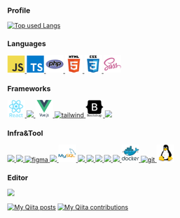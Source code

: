 ### Profile

<!-- リポジトリステータス -->
<!-- [![Sado4's github stats](https://github-readme-stats.vercel.app/api?username=Sado4&hide=issues,contribs&count_private=true&show_icons=true&theme=onedark)](https://github.com/Sado4/github-readme-stats) -->

<!-- ソースコード統計 -->
[![Top used Langs](https://github-readme-stats.vercel.app/api/top-langs/?username=Sado4&hide=html,css,autohotkey&langs_count=6&layout=compact&theme=onedark)](https://github.com/Sado4/)

<!-- 使用言語 -->
### Languages
<a href="https://developer.mozilla.org/en-US/docs/Web/JavaScript" target="_blank" rel="noreferrer"> <img src="https://raw.githubusercontent.com/devicons/devicon/master/icons/javascript/javascript-original.svg" alt="javascript" width="40" height="40"/> </a>
<a href="https://www.typescriptlang.org/" target="_blank" rel="noreferrer"> <img src="https://raw.githubusercontent.com/devicons/devicon/master/icons/typescript/typescript-original.svg" alt="typescript" width="40" height="40"/>
<a href="https://www.php.net" target="_blank" rel="noreferrer"> <img src="https://raw.githubusercontent.com/devicons/devicon/master/icons/php/php-original.svg" alt="php" width="40" height="40"/> </a>
<a href="https://www.w3.org/html/" target="_blank" rel="noreferrer"> <img src="https://raw.githubusercontent.com/devicons/devicon/master/icons/html5/html5-original-wordmark.svg" alt="html5" width="40" height="40"/> </a>
<a href="https://www.w3schools.com/css/" target="_blank" rel="noreferrer"> <img src="https://raw.githubusercontent.com/devicons/devicon/master/icons/css3/css3-original-wordmark.svg" alt="css3" width="40" height="40"/> </a>
<a href="https://sass-lang.com" target="_blank" rel="noreferrer"> <img src="https://raw.githubusercontent.com/devicons/devicon/master/icons/sass/sass-original.svg" alt="sass" width="40" height="40"/> </a>

<!-- フレームワーク -->
### Frameworks
<p align="left">
<a href="https://reactjs.org/" target="_blank" rel="noreferrer"> <img src="https://raw.githubusercontent.com/devicons/devicon/master/icons/react/react-original-wordmark.svg" alt="react" width="40" height="40"/> </a> <a href="https://skillicons.dev"> <img src="https://skillicons.dev/icons?i=nextjs" /> </a> <a href="https://vuejs.org/" target="_blank" rel="noreferrer"> <img src="https://raw.githubusercontent.com/devicons/devicon/master/icons/vuejs/vuejs-original-wordmark.svg" alt="vuejs" width="40" height="40"/> </a> <a href="https://tailwindcss.com/" target="_blank" rel="noreferrer"> <img src="https://www.vectorlogo.zone/logos/tailwindcss/tailwindcss-icon.svg" alt="tailwind" width="40" height="40"/> </a> <a href="https://getbootstrap.com" target="_blank" rel="noreferrer"> <img src="https://raw.githubusercontent.com/devicons/devicon/master/icons/bootstrap/bootstrap-plain-wordmark.svg" alt="bootstrap" width="40" height="40"/> </a> <a href="https://skillicons.dev"> <img src="https://skillicons.dev/icons?i=laravel" /> </a>
</p>

<!-- インフラ・ツール -->
### Infra&Tool
<p align="left"> <a href="https://skillicons.dev"> <img src="https://skillicons.dev/icons?i=vercel" /> </a> <a href="https://skillicons.dev"> <img src="https://skillicons.dev/icons?i=webpack" /> </a> <a href="https://www.figma.com/" target="_blank" rel="noreferrer"> <img src="https://www.vectorlogo.zone/logos/figma/figma-icon.svg" alt="figma" width="40" height="40"/> </a> <a href="https://skillicons.dev"> <img src="https://skillicons.dev/icons?i=vite" /> </a> <a href="https://www.mysql.com/" target="_blank" rel="noreferrer"> <img src="https://raw.githubusercontent.com/devicons/devicon/master/icons/mysql/mysql-original-wordmark.svg" alt="mysql" width="40" height="40"/> </a> <a href="https://skillicons.dev"> <img src="https://skillicons.dev/icons?i=postgres	" /> </a> <a href="https://skillicons.dev"> <img src="https://skillicons.dev/icons?i=planetscale" /> </a> <a href="https://skillicons.dev"> <img src="https://skillicons.dev/icons?i=aws" /> </a> <a href="https://skillicons.dev"> <img src="https://skillicons.dev/icons?i=gcp" /> </a> <a href="https://skillicons.dev"> <img src="https://skillicons.dev/icons?i=cloudflare" /> </a> <a href="https://www.docker.com/" target="_blank" rel="noreferrer"> <img src="https://raw.githubusercontent.com/devicons/devicon/master/icons/docker/docker-original-wordmark.svg" alt="docker" width="40" height="40"/> </a>  <a href="https://git-scm.com/" target="_blank" rel="noreferrer"> <img src="https://www.vectorlogo.zone/logos/git-scm/git-scm-icon.svg" alt="git" width="40" height="40"/> </a> <a href="https://www.linux.org/" target="_blank" rel="noreferrer"> <img src="https://raw.githubusercontent.com/devicons/devicon/master/icons/linux/linux-original.svg" alt="linux" width="40" height="40"/> </a> </a> </p>

<!-- 使用エディター -->
### Editor
<p align="left">
  <a href="https://skillicons.dev">
    <img src="https://skillicons.dev/icons?i=vscode" />
  </a>
</p>




[![My Qiita posts](https://qiita-badge.apiapi.app/s/derasado/posts.svg)](http://qiita.com/derasado)
[![My Qiita contributions](https://qiita-badge.apiapi.app/s/derasado/contributions.svg)](http://qiita.com/derasado)
